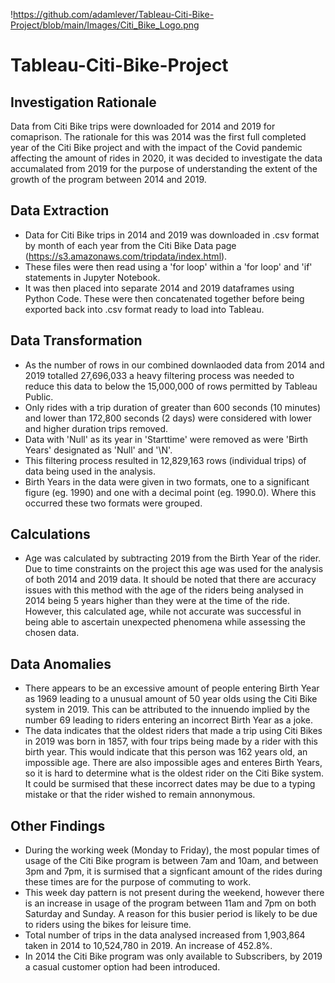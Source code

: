 !https://github.com/adamlever/Tableau-Citi-Bike-Project/blob/main/Images/Citi_Bike_Logo.png

# Tableau-Citi-Bike-Project

## Investigation Rationale

Data from Citi Bike trips were downloaded for 2014 and 2019 for comaprison. The rationale for this was 2014 was the first full completed year of the Citi Bike project
and with the impact of the Covid pandemic affecting the amount of rides in 2020, it was decided to investigate the data accumalated from 2019 for the purpose of understanding
the extent of the growth of the program between 2014 and 2019.


## Data Extraction

- Data for Citi Bike trips in 2014 and 2019 was downloaded in .csv format by month of each year from the Citi Bike Data page (https://s3.amazonaws.com/tripdata/index.html).
- These files were then read using a 'for loop' within a 'for loop' and 'if' statements in Jupyter Notebook.
- It was then placed into separate 2014 and 2019 dataframes using Python Code. These were then concatenated together before being exported back into .csv format ready to load into Tableau.


## Data Transformation

- As the number of rows in our combined downlaoded data from 2014 and 2019 totalled 27,696,033 a heavy filtering process was needed to reduce this data to below the 15,000,000 of rows 
permitted by Tableau Public. 
- Only rides with a trip duration of greater than 600 seconds (10 minutes) and lower than 172,800 seconds (2 days) were considered with lower and higher duration trips removed.
- Data with 'Null' as its year in 'Starttime' were removed as were 'Birth Years' designated as 'Null' and '\N'.
- This filtering process resulted in 12,829,163 rows (individual trips) of data being used in the analysis.
- Birth Years in the data were given in two formats, one to a significant figure (eg. 1990) and one with a decimal point (eg. 1990.0). Where this occurred these two formats were grouped.


## Calculations

- Age was calculated by subtracting 2019 from the Birth Year of the rider. Due to time constraints on the project this age was used for the analysis of both 2014 and 2019 data. 
It should be noted that there are accuracy issues with this method with the age of the riders being analysed in 2014 being 5 years higher than they were at the time of the ride. However,
this calculated age, while not accurate was successful in being able to ascertain unexpected phenomena while assessing the chosen data.


## Data Anomalies

- There appears to be an excessive amount of people entering Birth Year as 1969 leading to a unusual amount of 50 year olds using the Citi Bike system in 2019. This can be attributed to 
the innuendo implied by the number 69 leading to riders entering an incorrect Birth Year as a joke.
- The data indicates that the oldest riders that made a trip using Citi Bikes in 2019 was born in 1857, with four trips being made by a rider with this birth year. This would indicate that 
this person was 162 years old, an impossible age. There are also impossible ages and enteres Birth Years, so it is hard to determine what is the oldest rider on the Citi Bike system. It 
could be surmised that these incorrect dates may be due to a typing mistake or that the rider wished to remain annonymous.


## Other Findings

- During the working week (Monday to Friday), the most popular times of usage of the Citi Bike program is between 7am and 10am, and between 3pm and 7pm, it is surmised that a signficant 
amount of the rides during these times are for the purpose of commuting to work.
- This week day pattern is not present during the weekend, however there is an increase in usage of the program between 11am and 7pm on both Saturday and Sunday. A reason for this busier
period is likely to be due to riders using the bikes for leisure time. 
- Total number of trips in the data analysed increased from 1,903,864 taken in 2014 to 10,524,780 in 2019. An increase of 452.8%.
- In 2014 the Citi Bike program was only available to Subscribers, by 2019 a casual customer option had been introduced.

